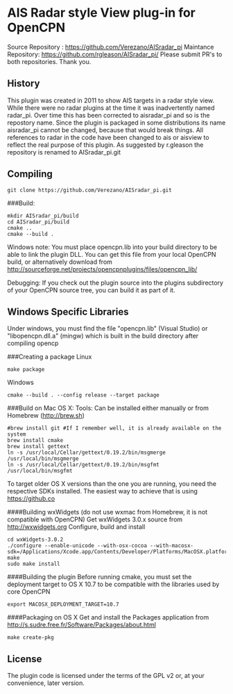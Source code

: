 AIS Radar style View plug-in for OpenCPN
==================================

Source Repository : https://github.com/Verezano/AISradar_pi
Maintance Repository: https://github.com/rgleason/AISradar_pi/
Please submit PR's to both repositories. Thank you.

History
-------
This plugin was created in 2011 to show AIS targets in a radar style view. While there were no radar plugins at the time it was inadvertently named radar_pi. Over time this has been corrected to aisradar_pi and so is the repostory name. Since the plugin is packaged in some distributions its name aisradar_pi cannot be changed, because that would break things.
All references to radar in the code have been changed to ais or aisview to reflect the real purpose of this plugin.
As suggested by r.gleason the repository is renamed to AISradar_pi.git

Compiling
---------
```
git clone https://github.com/Verezano/AISradar_pi.git
```

###Build:
```
mkdir AISradar_pi/build
cd AISradar_pi/build
cmake ..
cmake --build .
```
Windows note: You must place opencpn.lib into your build directory to be able to link the plugin DLL. You can get this file from your local OpenCPN build, or alternatively download from http://sourceforge.net/projects/opencpnplugins/files/opencpn_lib/

Debugging:
If you check out the plugin source into the plugins subdirectory of your OpenCPN source tree, you can build it as part of it.

Windows Specific Libraries
--------------------------

Under windows, you must find the file "opencpn.lib" (Visual Studio) or "libopencpn.dll.a" (mingw) which is built in the build directory after compiling opencp

###Creating a package
Linux
```
make package
```

Windows
```
cmake --build . --config release --target package
```

###Build on Mac OS X:
Tools: Can be installed either manually or from Homebrew (http://brew.sh)
```
#brew install git #If I remember well, it is already available on the system
brew install cmake
brew install gettext
ln -s /usr/local/Cellar/gettext/0.19.2/bin/msgmerge /usr/local/bin/msgmerge
ln -s /usr/local/Cellar/gettext/0.19.2/bin/msgfmt /usr/local/bin/msgfmt
```

To target older OS X versions than the one you are running, you need the respective SDKs installed. The easiest way to achieve that is using https://github.co

####Building wxWidgets
(do not use wxmac from Homebrew, it is not compatible with OpenCPN)
Get wxWidgets 3.0.x source from http://wxwidgets.org
Configure, build and install
```
cd wxWidgets-3.0.2
./configure --enable-unicode --with-osx-cocoa --with-macosx-sdk=/Applications/Xcode.app/Contents/Developer/Platforms/MacOSX.platform/Developer/SDKs/MacOSX10.7
make
sudo make install
```

####Building the plugin
Before running cmake, you must set the deployment target to OS X 10.7 to be compatible with the libraries used by core OpenCPN
```
export MACOSX_DEPLOYMENT_TARGET=10.7
```

####Packaging on OS X
Get and install the Packages application from http://s.sudre.free.fr/Software/Packages/about.html
```
make create-pkg
```

License
-------
The plugin code is licensed under the terms of the GPL v2 or, at your convenience, later version.
